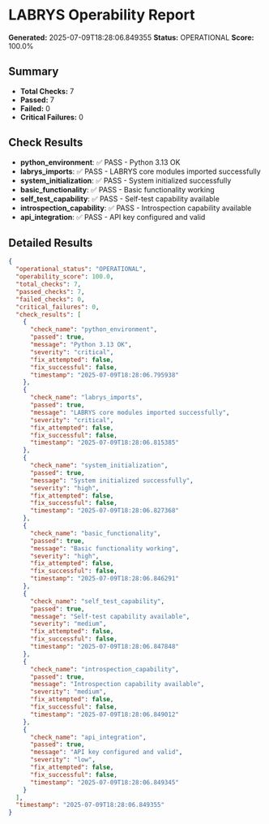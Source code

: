 # LABRYS Operability Report

**Generated:** 2025-07-09T18:28:06.849355
**Status:** OPERATIONAL
**Score:** 100.0%

## Summary
- **Total Checks:** 7
- **Passed:** 7
- **Failed:** 0
- **Critical Failures:** 0

## Check Results
- **python_environment**: ✅ PASS - Python 3.13 OK
- **labrys_imports**: ✅ PASS - LABRYS core modules imported successfully
- **system_initialization**: ✅ PASS - System initialized successfully
- **basic_functionality**: ✅ PASS - Basic functionality working
- **self_test_capability**: ✅ PASS - Self-test capability available
- **introspection_capability**: ✅ PASS - Introspection capability available
- **api_integration**: ✅ PASS - API key configured and valid

## Detailed Results
```json
{
  "operational_status": "OPERATIONAL",
  "operability_score": 100.0,
  "total_checks": 7,
  "passed_checks": 7,
  "failed_checks": 0,
  "critical_failures": 0,
  "check_results": [
    {
      "check_name": "python_environment",
      "passed": true,
      "message": "Python 3.13 OK",
      "severity": "critical",
      "fix_attempted": false,
      "fix_successful": false,
      "timestamp": "2025-07-09T18:28:06.795938"
    },
    {
      "check_name": "labrys_imports",
      "passed": true,
      "message": "LABRYS core modules imported successfully",
      "severity": "critical",
      "fix_attempted": false,
      "fix_successful": false,
      "timestamp": "2025-07-09T18:28:06.815385"
    },
    {
      "check_name": "system_initialization",
      "passed": true,
      "message": "System initialized successfully",
      "severity": "high",
      "fix_attempted": false,
      "fix_successful": false,
      "timestamp": "2025-07-09T18:28:06.827368"
    },
    {
      "check_name": "basic_functionality",
      "passed": true,
      "message": "Basic functionality working",
      "severity": "high",
      "fix_attempted": false,
      "fix_successful": false,
      "timestamp": "2025-07-09T18:28:06.846291"
    },
    {
      "check_name": "self_test_capability",
      "passed": true,
      "message": "Self-test capability available",
      "severity": "medium",
      "fix_attempted": false,
      "fix_successful": false,
      "timestamp": "2025-07-09T18:28:06.847848"
    },
    {
      "check_name": "introspection_capability",
      "passed": true,
      "message": "Introspection capability available",
      "severity": "medium",
      "fix_attempted": false,
      "fix_successful": false,
      "timestamp": "2025-07-09T18:28:06.849012"
    },
    {
      "check_name": "api_integration",
      "passed": true,
      "message": "API key configured and valid",
      "severity": "low",
      "fix_attempted": false,
      "fix_successful": false,
      "timestamp": "2025-07-09T18:28:06.849345"
    }
  ],
  "timestamp": "2025-07-09T18:28:06.849355"
}
```
